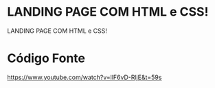 # LANDING PAGE COM HTML e CSS!
LANDING PAGE COM HTML e CSS!
# Código Fonte
https://www.youtube.com/watch?v=llF6vD-RljE&t=59s

